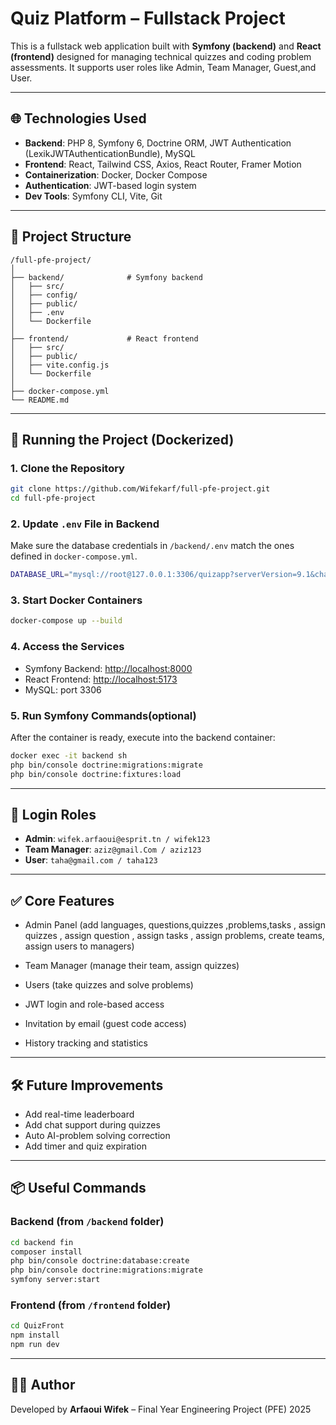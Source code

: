 # Quiz Platform – Fullstack Project

This is a fullstack web application built with **Symfony (backend)** and **React (frontend)** designed for managing technical quizzes and coding problem assessments. It supports user roles like Admin,  Team Manager, Guest,and User.

---

## 🌐 Technologies Used

- **Backend**: PHP 8, Symfony 6, Doctrine ORM, JWT Authentication (LexikJWTAuthenticationBundle), MySQL
- **Frontend**: React, Tailwind CSS, Axios, React Router, Framer Motion
- **Containerization**: Docker, Docker Compose
- **Authentication**: JWT-based login system
- **Dev Tools**: Symfony CLI, Vite, Git

---

## 📁 Project Structure

```
/full-pfe-project/
│
├── backend/              # Symfony backend
│   ├── src/
│   ├── config/
│   ├── public/
│   ├── .env
│   └── Dockerfile
│
├── frontend/             # React frontend
│   ├── src/
│   ├── public/
│   ├── vite.config.js
│   └── Dockerfile
│
├── docker-compose.yml
└── README.md
```

---

## 🚀 Running the Project (Dockerized)

### 1. Clone the Repository

```bash
git clone https://github.com/Wifekarf/full-pfe-project.git
cd full-pfe-project
```

### 2. Update `.env` File in Backend

Make sure the database credentials in `/backend/.env` match the ones defined in `docker-compose.yml`.

```bash
DATABASE_URL="mysql://root@127.0.0.1:3306/quizapp?serverVersion=9.1&charset=utf8mb4"
```

### 3. Start Docker Containers

```bash
docker-compose up --build
```

### 4. Access the Services

- Symfony Backend: [http://localhost:8000](http://localhost:8000)
- React Frontend: [http://localhost:5173](http://localhost:5173)
- MySQL: port 3306

### 5. Run Symfony Commands(optional)

After the container is ready, execute into the backend container:

```bash
docker exec -it backend sh
php bin/console doctrine:migrations:migrate
php bin/console doctrine:fixtures:load
```

---

## 🔑 Login Roles

- **Admin**: `wifek.arfaoui@esprit.tn / wifek123`
- **Team Manager**: `aziz@gmail.Com / aziz123`
- **User**: `taha@gmail.com / taha123`

---

## ✅ Core Features

- Admin Panel (add languages, questions,quizzes ,problems,tasks ,  assign quizzes , assign question , assign tasks , assign problems, create teams, assign users to managers)

- Team Manager (manage their team, assign quizzes)
- Users (take quizzes and solve problems)
- JWT login and role-based access
- Invitation by email (guest code access)
- History tracking and statistics


---

## 🛠️ Future Improvements

- Add real-time leaderboard
- Add chat support during quizzes
- Auto AI-problem solving correction 
- Add timer and quiz expiration


---

## 📦 Useful Commands

### Backend (from `/backend` folder)
```bash
cd backend fin
composer install
php bin/console doctrine:database:create
php bin/console doctrine:migrations:migrate
symfony server:start
```

### Frontend (from `/frontend` folder)
```bash
cd QuizFront
npm install
npm run dev
```

---

## 👨‍💻 Author

Developed by **Arfaoui Wifek** – Final Year Engineering Project (PFE) 2025
